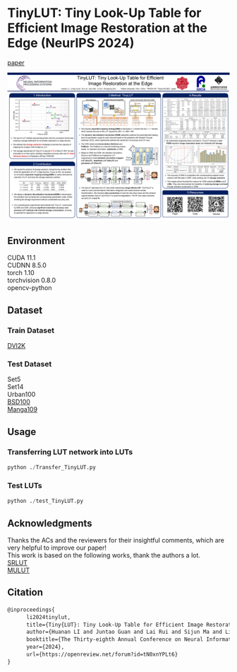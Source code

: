 # TinyLUT: Tiny Look-Up Table for Efficient Image Restoration at the Edge (NeurIPS 2024)

[paper](https://openreview.net/pdf?id=tN0xnYPLt6)<br> 

![poster](./poster.png)

## Environment
CUDA 11.1<br> 
CUDNN 8.5.0<br> 
torch 1.10<br> 
torchvision 0.8.0<br> 
opencv-python

## Dataset
### Train Dataset
[DVI2K](https://data.vision.ee.ethz.ch/cvl/DIV2K/)

### Test Dataset
Set5<br> 
Set14<br> 
Urban100<br> 
[BSD100](https://www2.eecs.berkeley.edu/Research/Projects/CS/vision/bsds/)<br> 
[Manga109](http://www.manga109.org/en/)

## Usage
### Transferring LUT network into LUTs
```python
python ./Transfer_TinyLUT.py
```

### Test LUTs
```python
python ./test_TinyLUT.py
```

## Acknowledgments
Thanks the ACs and the reviewers for their insightful comments, which are very helpful to improve our paper!<br>
This work is based on the following works, thank the authors a lot.<br>
[SRLUT](https://github.com/yhjo09/SR-LUT)<br> 
[MULUT](https://github.com/ddlee-cn/MuLUT/tree/main)

## Citation
```Latex
@inproceedings{
      li2024tinylut,
      title={Tiny{LUT}: Tiny Look-Up Table for Efficient Image Restoration at the Edge},
      author={Huanan LI and Juntao Guan and Lai Rui and Sijun Ma and Lin Gu and Zhangming Zhu},
      booktitle={The Thirty-eighth Annual Conference on Neural Information Processing Systems},
      year={2024},
      url={https://openreview.net/forum?id=tN0xnYPLt6}
}
```

